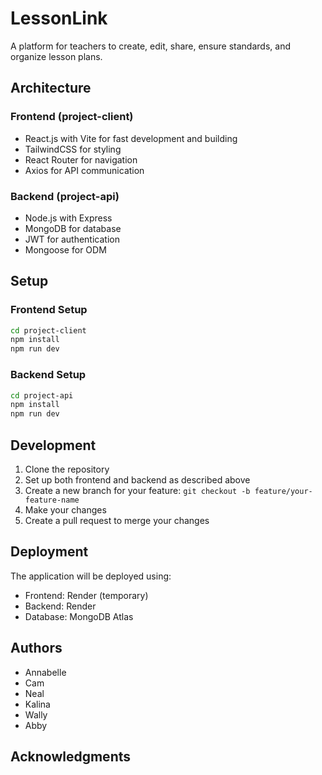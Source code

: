 # LessonLink

A platform for teachers to create, edit, share, ensure standards, and organize lesson plans.

## Architecture

### Frontend (project-client)
- React.js with Vite for fast development and building
- TailwindCSS for styling
- React Router for navigation
- Axios for API communication

### Backend (project-api)
- Node.js with Express
- MongoDB for database
- JWT for authentication
- Mongoose for ODM

## Setup

### Frontend Setup
```bash
cd project-client
npm install
npm run dev
```

### Backend Setup
```bash
cd project-api
npm install
npm run dev
```

## Development

1. Clone the repository
2. Set up both frontend and backend as described above
3. Create a new branch for your feature: `git checkout -b feature/your-feature-name`
4. Make your changes
5. Create a pull request to merge your changes

## Deployment

The application will be deployed using:
- Frontend: Render (temporary)
- Backend: Render
- Database: MongoDB Atlas

## Authors

- Annabelle
- Cam
- Neal
- Kalina
- Wally
- Abby

## Acknowledgments
